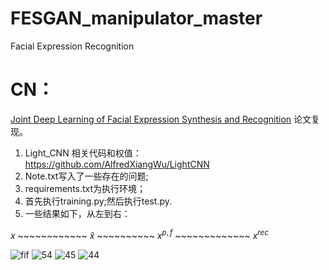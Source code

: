 # FESGAN_manipulator_master
Facial Expression Recognition
# CN：
[Joint Deep Learning of Facial Expression Synthesis and Recognition](https://ieeexplore.ieee.org/document/8943107) 论文复现。
1. Light_CNN 相关代码和权值：https://github.com/AlfredXiangWu/LightCNN
2. Note.txt写入了一些存在的问题;
3. requirements.txt为执行环境；
4. 首先执行training.py;然后执行test.py.
5. 一些结果如下，从左到右：

$`x`$ ~~~~~~~~~~~~ $`\widehat{x}`$ ~~~~~~~~~~ $`x^{p,f}`$ ~~~~~~~~~~~~~ $`x^{rec}`$

![fif](https://github.com/1056891520/FESGAN_manipulator_master/assets/71159747/7f7a055a-b6f6-42cf-bae4-cc7a44ba6126)
![54](https://github.com/1056891520/FESGAN_manipulator_master/assets/71159747/785af5f6-f53d-4e74-8481-12aaa0b9ebdc)
![45](https://github.com/1056891520/FESGAN_manipulator_master/assets/71159747/e0b8befc-8437-45ab-9f0e-4f53eb2cbe53)
![44](https://github.com/1056891520/FESGAN_manipulator_master/assets/71159747/f8621bae-56da-40ba-821a-d30aa2670a2f)
